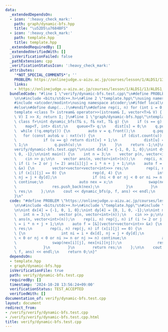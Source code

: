```yaml
---
data:
  _extendedDependsOn:
  - icon: ':heavy_check_mark:'
    path: graph/dynamic-bfs.hpp
    title: "\u52D5\u7684BFS"
  - icon: ':heavy_check_mark:'
    path: template.hpp
    title: template.hpp
  _extendedRequiredBy: []
  _extendedVerifiedWith: []
  _isVerificationFailed: false
  _pathExtension: cpp
  _verificationStatusIcon: ':heavy_check_mark:'
  attributes:
    '*NOT_SPECIAL_COMMENTS*': ''
    PROBLEM: https://onlinejudge.u-aizu.ac.jp/courses/lesson/1/ALDS1/13/ALDS1_13_B
    links:
    - https://onlinejudge.u-aizu.ac.jp/courses/lesson/1/ALDS1/13/ALDS1_13_B
  bundledCode: "#line 1 \"verify/dynamic-bfs.test.cpp\"\n#define PROBLEM \"https://onlinejudge.u-aizu.ac.jp/courses/lesson/1/ALDS1/13/ALDS1_13_B\"\
    \n\n#include <bits/stdc++.h>\n#line 2 \"template.hpp\"\nusing namespace std;\n\
    #include <atcoder/modint>\nusing namespace atcoder;\n#ifdef local\n#include <dump.hpp>\n\
    #else\n#define dump(...)\n#endif\n#define rep(i, n) for (int i = 0; i < n; i++)\n\
    template <class T> istream& operator>>(istream& I, vector<T>& V) { for (T& X :\
    \ V) I >> X; return I; }\n#line 1 \"graph/dynamic-bfs.hpp\"\ntemplate <class T,\
    \ class f>\nint dynamic_bfs(T& s, f& nxt, T& g) {\n    if (s == g) return 0;\n\
    \    map<T, int> dist;\n    queue<T> q;\n    dist[s] = 0;\n    q.push(s);\n  \
    \  while (!q.empty()) {\n        auto v = q.front();\n        q.pop();\n     \
    \   for (const auto& u : nxt(v)) {\n            if (dist.count(u)) continue;\n\
    \            if (u == g) return dist[v] + 1;\n            dist[u] = dist[v] +\
    \ 1;\n            q.push(u);\n        }\n    }\n    return -1;\n}\n#line 6 \"\
    verify/dynamic-bfs.test.cpp\"\n\nint dx[4] = {-1, 0, 1, 0};\nint dy[4] = {0, 1,\
    \ 0, -1};\n\nint main() {\n    int n = 3;\n    vector p(n, vector<int>(n));\n\
    \    cin >> p;\n\n    vector ans(n, vector<int>(n));\n    rep(i, n) rep(j, n)\
    \ if (i != 2 or j != 2) ans[i][j] = i * n + j + 1;\n\n    auto f = [&](vector<vector<int>>\
    \ &x) {\n        vector<vector<vector<int>>> res;\n        rep(i, n) rep(j, n)\
    \ if (x[i][j] == 0) {\n            rep(d, 4) {\n                int ni = i + dx[d],\
    \ nj = j + dy[d];\n                if (ni < 0 or nj < 0 or ni >= n or nj >= n)\
    \ continue;\n                auto nex = x;\n                swap(nex[i][j], nex[ni][nj]);\n\
    \                res.push_back(nex);\n            }\n        }\n        return\
    \ res;\n    };\n\n    cout << dynamic_bfs(p, f, ans) << endl;\n    return 0;\n\
    }\n"
  code: "#define PROBLEM \"https://onlinejudge.u-aizu.ac.jp/courses/lesson/1/ALDS1/13/ALDS1_13_B\"\
    \n\n#include <bits/stdc++.h>\n#include \"template.hpp\"\n#include \"graph/dynamic-bfs.hpp\"\
    \n\nint dx[4] = {-1, 0, 1, 0};\nint dy[4] = {0, 1, 0, -1};\n\nint main() {\n \
    \   int n = 3;\n    vector p(n, vector<int>(n));\n    cin >> p;\n\n    vector\
    \ ans(n, vector<int>(n));\n    rep(i, n) rep(j, n) if (i != 2 or j != 2) ans[i][j]\
    \ = i * n + j + 1;\n\n    auto f = [&](vector<vector<int>> &x) {\n        vector<vector<vector<int>>>\
    \ res;\n        rep(i, n) rep(j, n) if (x[i][j] == 0) {\n            rep(d, 4)\
    \ {\n                int ni = i + dx[d], nj = j + dy[d];\n                if (ni\
    \ < 0 or nj < 0 or ni >= n or nj >= n) continue;\n                auto nex = x;\n\
    \                swap(nex[i][j], nex[ni][nj]);\n                res.push_back(nex);\n\
    \            }\n        }\n        return res;\n    };\n\n    cout << dynamic_bfs(p,\
    \ f, ans) << endl;\n    return 0;\n}"
  dependsOn:
  - template.hpp
  - graph/dynamic-bfs.hpp
  isVerificationFile: true
  path: verify/dynamic-bfs.test.cpp
  requiredBy: []
  timestamp: '2024-10-28 13:56:24+09:00'
  verificationStatus: TEST_ACCEPTED
  verifiedWith: []
documentation_of: verify/dynamic-bfs.test.cpp
layout: document
redirect_from:
- /verify/verify/dynamic-bfs.test.cpp
- /verify/verify/dynamic-bfs.test.cpp.html
title: verify/dynamic-bfs.test.cpp
---
```

